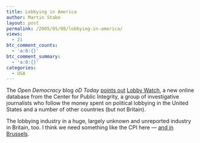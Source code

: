 ```yaml
---
title: Lobbying in America
author: Martin Stabe
layout: post
permalink: /2005/05/08/lobbying-in-america/
views:
  - 21
btc_comment_counts:
  - 'a:0:{}'
btc_comment_summary:
  - 'a:0:{}'
categories:
  - USA
---
```

The *Open Democracy* blog *oD Today* [points out][1] [Lobby Watch][2], a new online database from the Center for Public Integrity, a group of investigative journalists who follow the money spent on political lobbying in the United States and a number of other countries (but not Britain).

The lobbying industry in a huge, largely unknown and unreported industry in Britain, too. I think we need something like the CPI here &mdash; [and in Brussels][3].

 [1]: http://opendemocracy.typepad.com/wsf/2005/05/watch_the_lobby.html
 [2]: http://publicintegrity.org/lobby/
 [3]: http://www.newstatesman.com/Ideas/200502070020